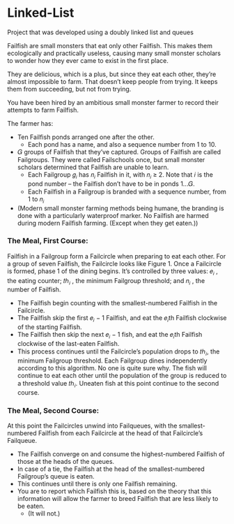 # Linked-List
Project that was developed using a doubly linked list and queues

Failfish are small monsters that eat only other Failfish. This makes them ecologically and practically useless, causing
many small monster scholars to wonder how they ever came to exist in the first place.

They are delicious, which is a plus, but since they eat each other, they’re almost impossible to farm. That doesn’t keep
people from trying. It keeps them from succeeding, but not from trying.

You have been hired by an ambitious small monster farmer to record their attempts to farm Failfish.

The farmer has:
* Ten Failfish ponds arranged one after the other.
  * Each pond has a name, and also a sequence number from 1 to 10.
* 𝐺 groups of Failfish that they’ve captured. Groups of Failfish are called Failgroups. They were called  Failschools once, but small monster scholars determined that Failfish are unable to learn.
  * Each Failgroup 𝑔<sub>𝑖</sub> has 𝑛<sub>𝑖</sub> Failfish in it, with 𝑛<sub>𝑖</sub> ≥ 2. Note that 𝑖 is the pond number – the Failfish don’t
    have to be in ponds 1...𝐺.
  * Each Failfish in a Failgroup is branded with a sequence number, from 1 to 𝑛<sub>𝑖</sub>
* (Modern small monster farming methods being humane, the branding is done with a particularly waterproof marker. No Failfish are harmed during modern Failfish farming. (Except when they get eaten.))

### The Meal, First Course: ###

Failfish in a Failgroup form a Failcircle when preparing to eat each other. For a group of seven Failfish, the Failcircle looks like Figure 1.
Once a Failcircle is formed, phase 1 of the dining begins. It’s controlled by three values: 𝑒<sub>𝑖</sub> , the eating counter; 𝑡ℎ<sub>𝑖</sub> , the minimum Failgroup threshold; and 𝑛<sub>𝑖</sub> , the number of Failfish.
* The Failfish begin counting with the smallest-numbered Failfish in the Failcircle.
* The Failfish skip the first 𝑒<sub>𝑖</sub> − 1 Failfish, and eat the 𝑒<sub>𝑖</sub>th Failfish clockwise of the starting Failfish.
* The Failfish then skip the next 𝑒<sub>𝑖</sub> − 1 fish, and eat the 𝑒<sub>𝑖</sub>th Failfish clockwise of the last-eaten Failfish.
* This process continues until the Failcircle’s population drops to 𝑡ℎ<sub>𝑖</sub>, the minimum Failgroup threshold. Each Failgroup dines independently according to this algorithm. No one is quite sure why. The fish will continue to eat each other until the population of the group is reduced to a threshold value 𝑡ℎ<sub>𝑖</sub>. Uneaten fish at this point continue to the second course.

### The Meal, Second Course: ###

At this point the Failcircles unwind into Failqueues, with the smallest-numbered Failfish from each Failcircle at the head of that Failcircle’s Failqueue.
* The Failfish converge on and consume the highest-numbered Failfish of those at the heads of the queues.
* In case of a tie, the Failfish at the head of the smallest-numbered Failgroup’s queue is eaten.
* This continues until there is only one Failfish remaining.
* You are to report which Failfish this is, based on the theory that this information will allow the farmer to breed Failfish that are less likely to be eaten.
  * (It will not.)
